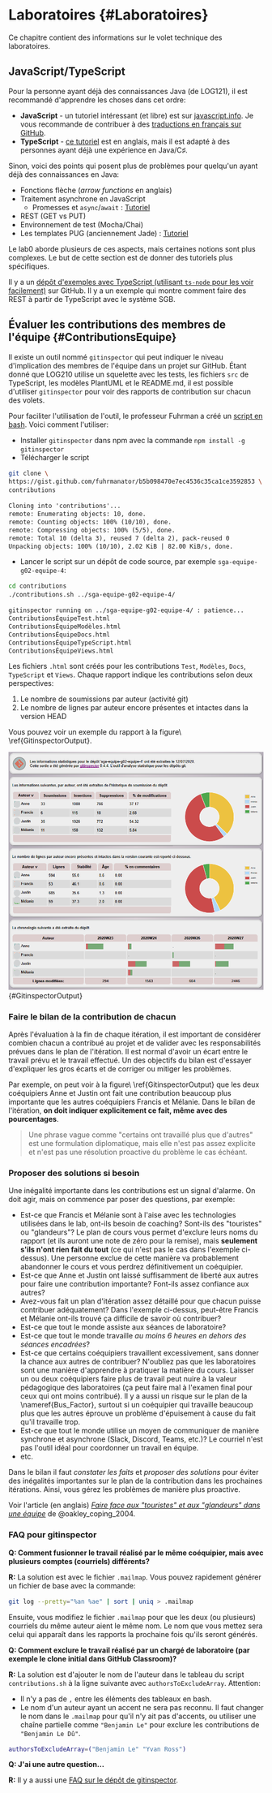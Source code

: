 
# Laboratoires {#Laboratoires}

Ce chapitre contient des informations sur le volet technique des laboratoires.

## JavaScript/TypeScript

Pour la personne ayant déjà des connaissances Java (de LOG121), il est recommandé d'apprendre les choses dans cet ordre:

- **JavaScript** - un tutoriel intéressant (et libre) est sur [javascript.info](https://javascript.info/). Je vous recommande de contribuer à des [traductions en français sur GitHub](https://github.com/javascript-tutorial/fr.javascript.info#readme). 
- **TypeScript** - [ce tutoriel](https://www.typescriptlang.org/docs/handbook/typescript-in-5-minutes-oop.html) est en anglais, mais il est adapté à des personnes ayant déjà une expérience en Java/C$\sharp$.

Sinon, voici des points qui posent plus de problèmes pour quelqu'un ayant déjà des connaissances en Java:

- Fonctions flèche (*arrow functions* en anglais)
- Traitement asynchrone en JavaScript
  - Promesses et `async`/`await` : [Tutoriel](https://javascript.info/async)
- REST (GET vs PUT)
- Environnement de test (Mocha/Chai)
- Les templates PUG (anciennement Jade) : [Tutoriel](https://www.youtube.com/watch?v=DSp9ExFw3Ig)

Le lab0 aborde plusieurs de ces aspects, mais certaines notions sont plus complexes. 
Le but de cette section est de donner des tutoriels plus spécifiques.

Il y a un [dépôt d'exemples avec TypeScript (utilisant `ts-node` pour les voir facilement)](https://github.com/profcfuhrmanets/exemples-ts) sur GitHub. Il y a un exemple qui montre comment faire des REST à partir de TypeScript avec le système SGB. 

## Évaluer les contributions des membres de l'équipe {#ContributionsEquipe}

Il existe un outil nommé `gitinspector` qui peut indiquer le niveau d'implication des membres de l'équipe dans un projet sur GitHub. Étant donné que LOG210 utilise un squelette avec les tests, les fichiers `src` de TypeScript, les modèles PlantUML et le README.md, il est possible d'utiliser `gitinspector` pour voir des rapports de contribution sur chacun des volets.

Pour faciliter l'utilisation de l'outil, le professeur Fuhrman a créé un [script en bash](https://gist.github.com/fuhrmanator/b5b098470e7ec4536c35ca1ce3592853). Voici comment l'utiliser:

- Installer `gitinspector` dans npm avec la commande `npm install -g gitinspector`
- Télécharger le script 
```bash
git clone \
https://gist.github.com/fuhrmanator/b5b098470e7ec4536c35ca1ce3592853 \
contributions
```
```
Cloning into 'contributions'...
remote: Enumerating objects: 10, done.
remote: Counting objects: 100% (10/10), done.
remote: Compressing objects: 100% (5/5), done.
remote: Total 10 (delta 3), reused 7 (delta 2), pack-reused 0
Unpacking objects: 100% (10/10), 2.02 KiB | 82.00 KiB/s, done.
```

- Lancer le script sur un dépôt de code source, par exemple `sga-equipe-g02-equipe-4`:
```bash
cd contributions
./contributions.sh ../sga-equipe-g02-equipe-4/
```
```
gitinspector running on ../sga-equipe-g02-equipe-4/ : patience...
ContributionsÉquipeTest.html
ContributionsÉquipeModèles.html
ContributionsÉquipeDocs.html
ContributionsÉquipeTypeScript.html
ContributionsÉquipeViews.html
```

Les fichiers `.html` sont créés pour les contributions `Test`, `Modèles`, `Docs`, `TypeScript` et `Views`. Chaque rapport indique les contributions selon deux perspectives:

1. Le nombre de soumissions par auteur (activité git)
2. Le nombre de lignes par auteur encore présentes et intactes dans la version HEAD

Vous pouvez voir un exemple du rapport à la figure\ \ref{GitinspectorOutput}.

![Exemple de rapport généré par `gitinspector`.](images/gitinspector_output.png){#GitinspectorOutput}

### Faire le bilan de la contribution de chacun

Après l'évaluation à la fin de chaque itération, il est important de considérer combien chacun a contribué au projet et de valider avec les responsabilités prévues dans le plan de l'itération.
Il est normal d'avoir un écart entre le travail prévu et le travail effectué. 
Un des objectifs du bilan est d'essayer d'expliquer les gros écarts et de corriger ou mitiger les problèmes.

Par exemple, on peut voir à la figure\ \ref{GitinspectorOutput} que les deux coéquipiers Anne et Justin ont fait une contribution beaucoup plus importante que les autres coéquipiers Francis et Mélanie. 
Dans le bilan de l'itération, **on doit indiquer explicitement ce fait, même avec des pourcentages**. 

> Une phrase vague comme "certains ont travaillé plus que d'autres" est une formulation diplomatique, mais elle n'est pas assez explicite et n'est pas une résolution proactive du problème le cas échéant.

### Proposer des solutions si besoin

Une inégalité importante dans les contributions est un signal d'alarme. On doit agir, mais on commence par poser des questions, par exemple:

- Est-ce que Francis et Mélanie sont à l'aise avec les technologies utilisées dans le lab, ont-ils besoin de coaching?
Sont-ils des "touristes" ou "glandeurs"? 
Le plan de cours vous permet d'exclure leurs noms du rapport (et ils auront une note de zéro pour la remise), mais **seulement s'ils n'ont rien fait du tout** (ce qui n'est pas le cas dans l'exemple ci-dessus).
Une personne exclue de cette manière va probablement abandonner le cours et vous perdrez définitivement un coéquipier.
- Est-ce que Anne et Justin ont laissé suffisamment de liberté aux autres pour faire une contribution importante? Font-ils assez confiance aux autres? 
- Avez-vous fait un plan d'itération assez détaillé pour que chacun puisse contribuer adéquatement? Dans l'exemple ci-dessus, peut-être Francis et Mélanie ont-ils trouvé ça difficile de savoir où contribuer?
- Est-ce que tout le monde assiste aux séances de laboratoire?
- Est-ce que tout le monde travaille *au moins 6 heures en dehors des séances encadrées*?
- Est-ce que certains coéquipiers travaillent excessivement, sans donner la chance aux autres de contribuer?
N'oubliez pas que les laboratoires sont une manière d'apprendre à pratiquer la matière du cours. 
Laisser un ou deux coéquipiers faire plus de travail peut nuire à la valeur pédagogique des laboratoires (ça peut faire mal à l'examen final pour ceux qui ont moins contribué).
Il y a aussi un risque sur le plan de la \nameref{Bus_Factor}, surtout si un coéquipier qui travaille beaucoup plus que les autres éprouve un problème d'épuisement à cause du fait qu'il travaille trop.
- Est-ce que tout le monde utilise un moyen de communiquer de manière synchrone et asynchrone (Slack, Discord, Teams, etc.)? Le courriel n'est pas l'outil idéal pour coordonner un travail en équipe.
- etc.

Dans le bilan il faut *constater les faits* et *proposer des solutions* pour éviter des inégalités importantes sur le plan de la contribution dans les prochaines itérations. 
Ainsi, vous gérez les problèmes de manière plus proactive.

Voir l'article (en anglais) *[Faire face aux "touristes" et aux "glandeurs" dans une équipe](https://www2.stat.duke.edu/courses/Spring12/sta101.1/hitchhikers.pdf)* de @oakley_coping_2004.

### FAQ pour gitinspector

**Q: Comment fusionner le travail réalisé par le même coéquipier, mais avec plusieurs comptes (courriels) différents?**

**R:** La solution est avec le fichier `.mailmap`. Vous pouvez rapidement générer un fichier de base avec la commande:
```bash
git log --pretty="%an %ae" | sort | uniq > .mailmap
```
Ensuite, vous modifiez le fichier `.mailmap` pour que les deux (ou plusieurs) courriels du même auteur aient le même nom.
Le nom que vous mettez sera celui qui apparaît dans les rapports la prochaine fois qu'ils seront générés.

**Q: Comment exclure le travail réalisé par un chargé de laboratoire (par exemple le clone initial dans GitHub Classroom)?**

**R:** La solution est d'ajouter le nom de l'auteur dans le tableau du script `contributions.sh` à la ligne suivante avec `authorsToExcludeArray`. Attention:

- Il n'y a pas de `,` entre les éléments des tableaux en bash. 
- Le nom d'un auteur ayant un accent ne sera pas reconnu. Il faut changer le nom dans le `.mailmap` pour qu'il n'y ait pas d'accents, ou utiliser une chaîne partielle comme `"Benjamin Le"` pour exclure les contributions de `"Benjamin Le Dû"`.
```bash
authorsToExcludeArray=("Benjamin Le" "Yvan Ross")
```

**Q: J'ai une autre question...**

**R:** Il y a aussi une [FAQ sur le dépôt de gitinspector](https://github.com/ejwa/gitinspector/wiki/FAQ).
